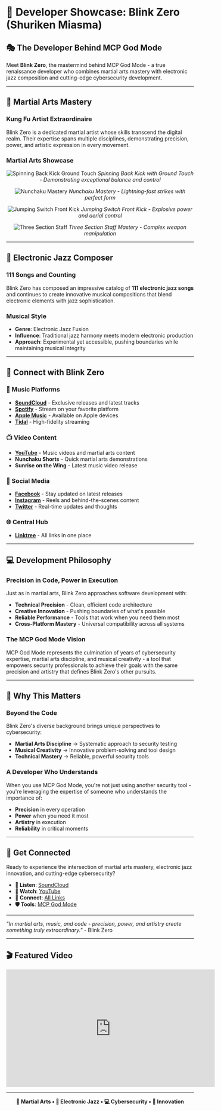 # 🥋 Developer Showcase: Blink Zero (Shuriken Miasma)

## 🎭 **The Developer Behind MCP God Mode**

Meet **Blink Zero**, the mastermind behind MCP God Mode - a true renaissance developer who combines martial arts mastery with electronic jazz composition and cutting-edge cybersecurity development.

---

## 🥋 **Martial Arts Mastery**

### **Kung Fu Artist Extraordinaire**
Blink Zero is a dedicated martial artist whose skills transcend the digital realm. Their expertise spans multiple disciplines, demonstrating precision, power, and artistic expression in every movement.

### **Martial Arts Showcase**

<div align="center">

![Spinning Back Kick Ground Touch](../images/spinning-back-kick-ground-touch.gif)
*Spinning Back Kick with Ground Touch - Demonstrating exceptional balance and control*

![Nunchaku Mastery](../images/nunchaku-shuriken-miasma.gif)
*Nunchaku Mastery - Lightning-fast strikes with perfect form*

![Jumping Switch Front Kick](../images/jumping-switch-front-kick-shuriken-miasma.gif)
*Jumping Switch Front Kick - Explosive power and aerial control*

![Three Section Staff](../images/3section-stall-sanjiegun.gif)
*Three Section Staff Mastery - Complex weapon manipulation*

</div>

---

## 🎵 **Electronic Jazz Composer**

### **111 Songs and Counting**
Blink Zero has composed an impressive catalog of **111 electronic jazz songs** and continues to create innovative musical compositions that blend electronic elements with jazz sophistication.

### **Musical Style**
- **Genre**: Electronic Jazz Fusion
- **Influence**: Traditional jazz harmony meets modern electronic production
- **Approach**: Experimental yet accessible, pushing boundaries while maintaining musical integrity

---

## 🔗 **Connect with Blink Zero**

### **🎵 Music Platforms**
- **[SoundCloud](https://soundcloud.com/shurikenmiasma)** - Exclusive releases and latest tracks
- **[Spotify](https://linktr.ee/shurikenmiasma)** - Stream on your favorite platform
- **[Apple Music](https://linktr.ee/shurikenmiasma)** - Available on Apple devices
- **[Tidal](https://linktr.ee/shurikenmiasma)** - High-fidelity streaming

### **📺 Video Content**
- **[YouTube](https://www.youtube.com/channel/UCw2k-0NocGUbInXwGUA8MSA)** - Music videos and martial arts content
- **Nunchaku Shorts** - Quick martial arts demonstrations
- **Sunrise on the Wing** - Latest music video release

### **📱 Social Media**
- **[Facebook](https://www.facebook.com/Blink.Zer0)** - Stay updated on latest releases
- **[Instagram](https://www.instagram.com/shurikenmiasma)** - Reels and behind-the-scenes content
- **[Twitter](https://x.com/home)** - Real-time updates and thoughts

### **🌐 Central Hub**
- **[Linktree](https://linktr.ee/shurikenmiasma)** - All links in one place

---

## 💻 **Development Philosophy**

### **Precision in Code, Power in Execution**
Just as in martial arts, Blink Zero approaches software development with:
- **Technical Precision** - Clean, efficient code architecture
- **Creative Innovation** - Pushing boundaries of what's possible
- **Reliable Performance** - Tools that work when you need them most
- **Cross-Platform Mastery** - Universal compatibility across all systems

### **The MCP God Mode Vision**
MCP God Mode represents the culmination of years of cybersecurity expertise, martial arts discipline, and musical creativity - a tool that empowers security professionals to achieve their goals with the same precision and artistry that defines Blink Zero's other pursuits.

---

## 🎯 **Why This Matters**

### **Beyond the Code**
Blink Zero's diverse background brings unique perspectives to cybersecurity:
- **Martial Arts Discipline** → Systematic approach to security testing
- **Musical Creativity** → Innovative problem-solving and tool design
- **Technical Mastery** → Reliable, powerful security tools

### **A Developer Who Understands**
When you use MCP God Mode, you're not just using another security tool - you're leveraging the expertise of someone who understands the importance of:
- **Precision** in every operation
- **Power** when you need it most
- **Artistry** in execution
- **Reliability** in critical moments

---

## 🌟 **Get Connected**

Ready to experience the intersection of martial arts mastery, electronic jazz innovation, and cutting-edge cybersecurity?

- **🎵 Listen**: [SoundCloud](https://soundcloud.com/shurikenmiasma)
- **🥋 Watch**: [YouTube](https://linktr.ee/shurikenmiasma) 
- **🔗 Connect**: [All Links](https://linktr.ee/shurikenmiasma)
- **🛡️ Tools**: [MCP God Mode](../README.md)

---

*"In martial arts, music, and code - precision, power, and artistry create something truly extraordinary."* - Blink Zero

---

## 🎬 **Featured Video**

<div align="center">

<iframe width="560" height="315" src="https://www.youtube.com/embed/4-Ed5jSVH5c" title="YouTube video player" frameborder="0" allow="accelerometer; autoplay; clipboard-write; encrypted-media; gyroscope; picture-in-picture; web-share" allowfullscreen></iframe>

</div>

---

<div align="center">

**🥋 Martial Arts • 🎵 Electronic Jazz • 💻 Cybersecurity • 🚀 Innovation**

</div>
